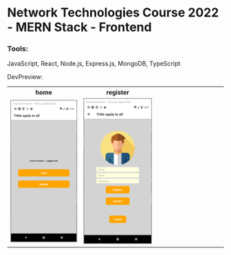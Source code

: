 # Network Technologies Course 2022 - MERN Stack - Frontend

### Tools:
JavaScript, React, Node.js, Express.js, MongoDB, TypeScript

DevPreview:

<table>
    <tr>
        <th width="200">home</th>
        <th width="200">register</th>
        <th width="200"></th>
    </tr>
    <tr>
        <td><img src="/devpreview/home.png" width="200"></td>
        <td><img src="/devpreview/register.png" width="200"></td>
        <td><img src="" width="200"></td>
    </tr>
</table>
